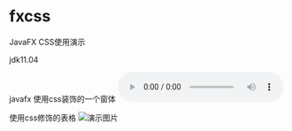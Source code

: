 # fxcss

JavaFX CSS使用演示

jdk11.04

javafx 使用css装饰的一个窗体
![演示图片](https://onedrive.gimhoy.com/1drv/aHR0cHM6Ly8xZHJ2Lm1zL3UvcyFBbkZLaFRsYklwS0Z4UWdkaXo1Mm9lV0V1dmRYP2U9Q3JnaHI0.mp3)


使用css修饰的表格
![演示图片](https://m8znwq.sn.files.1drv.com/y4mYaAXI1j3u49Z8qiUyFQ2IOQPd7J62mIsWsqXmqRH21orchSP4vuAzSPiCi24_F0OSwk0f6XWR_C3jyw5seHA7F3bP7uDKRAg6dXQzJvPZGqFnwnB3LfOQKRr2dmx19O8bJkq7l5HCEzdgCKZFRLPdnVVbAIAjPK4OOSC7ZrxPmFz-lkjGb_UgptYFGySmn11QaBgKg94NqpRoYg9iCw2qA)
